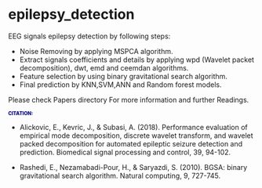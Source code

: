 # epilepsy_detection
EEG signals epilepsy detection by following steps:

  * Noise Removing by applying MSPCA algorithm.
  * Extract signals coefficients and details by applying wpd (Wavelet packet decomposition), dwt, emd and ceemdan algorithms.
  * Feature selection by using binary gravitational search algorithm.
  * Final prediction by KNN,SVM,ANN and Random forest models.

Please check Papers directory For more information and further Readings.

<span style="font-size:0.7em;font-weight:800; color:navy;">CITATION:</span>
  
* Alickovic, E., Kevric, J., & Subasi, A. (2018). Performance evaluation of empirical mode decomposition, discrete wavelet transform, and wavelet packed decomposition for automated epileptic seizure detection and prediction. Biomedical signal processing and control, 39, 94-102.
  
* Rashedi, E., Nezamabadi-Pour, H., & Saryazdi, S. (2010). BGSA: binary gravitational search algorithm. Natural computing, 9, 727-745.


